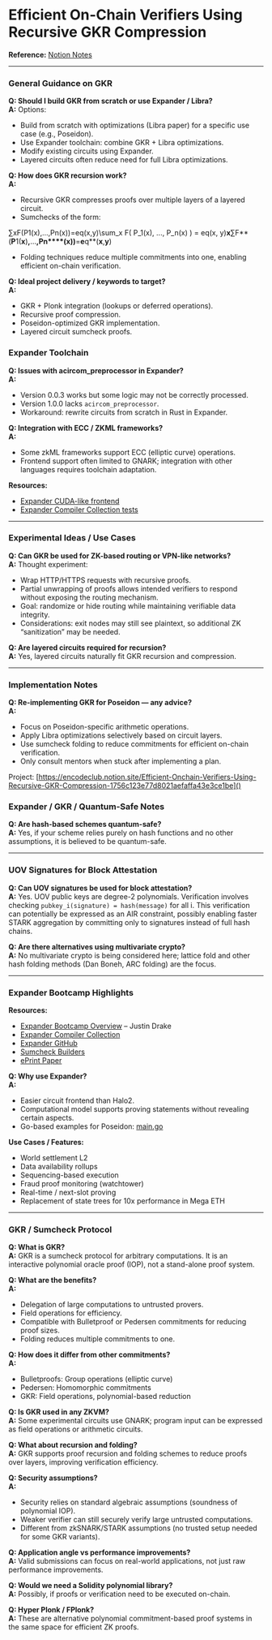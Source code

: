 # Efficient On-Chain Verifiers Using Recursive GKR Compression

**Reference:** [Notion Notes](https://encodeclub.notion.site/Efficient-Onchain-Verifiers-Using-Recursive-GKR-Compression-1756c123e77d8021aefaffa43e3ce1be)

---

### General Guidance on GKR

**Q: Should I build GKR from scratch or use Expander / Libra?**<br/>
**A:** Options:

* Build from scratch with optimizations (Libra paper) for a specific use case (e.g., Poseidon).
* Use Expander toolchain: combine GKR + Libra optimizations.
* Modify existing circuits using Expander.
* Layered circuits often reduce need for full Libra optimizations.

**Q: How does GKR recursion work?**<br/>
**A:**

* Recursive GKR compresses proofs over multiple layers of a layered circuit.
* Sumchecks of the form:

∑xF(P1(x),...,Pn(x))=eq(x,y)\sum_x F( P_1(x), ..., P_n(x) ) = eq(x, y)**x**∑F**(**P**1(**x**)**,**...**,**P**n****(**x**))**=**e**q**(**x**,**y**)

* Folding techniques reduce multiple commitments into one, enabling efficient on-chain verification.

**Q: Ideal project delivery / keywords to target?**<br/>
**A:**

* GKR + Plonk integration (lookups or deferred operations).
* Recursive proof compression.
* Poseidon-optimized GKR implementation.
* Layered circuit sumcheck proofs.


### Expander Toolchain

**Q: Issues with acircom_preprocessor in Expander?**<br/>
**A:**

* Version 0.0.3 works but some logic may not be correctly processed.
* Version 1.0.0 lacks `acircom_preprocessor`.
* Workaround: rewrite circuits from scratch in Rust in Expander.

**Q: Integration with ECC / ZKML frameworks?**<br/>
**A:**

* Some zkML frameworks support ECC (elliptic curve) operations.
* Frontend support often limited to GNARK; integration with other languages requires toolchain adaptation.

**Resources:**
* [Expander CUDA-like frontend](https://docs.polyhedra.network/expander/cuda/cuda_like_frontend)
* [Expander Compiler Collection tests](https://github.com/PolyhedraZK/ExpanderCompilerCollection/blob/zkcuda/expander_compiler/src/zkcuda/tests.rs)

---

### Experimental Ideas / Use Cases

**Q: Can GKR be used for ZK-based routing or VPN-like networks?**<br/>
**A:** Thought experiment:

* Wrap HTTP/HTTPS requests with recursive proofs.
* Partial unwrapping of proofs allows intended verifiers to respond without exposing the routing mechanism.
* Goal: randomize or hide routing while maintaining verifiable data integrity.
* Considerations: exit nodes may still see plaintext, so additional ZK “sanitization” may be needed.

**Q: Are layered circuits required for recursion?**<br/>
**A:** Yes, layered circuits naturally fit GKR recursion and compression.

---

### Implementation Notes

**Q: Re-implementing GKR for Poseidon — any advice?**<br/>
**A:**

* Focus on Poseidon-specific arithmetic operations.
* Apply Libra optimizations selectively based on circuit layers.
* Use sumcheck folding to reduce commitments for efficient on-chain verification.
* Only consult mentors when stuck after implementing a plan.

Project: [https://encodeclub.notion.site/Efficient-Onchain-Verifiers-Using-Recursive-GKR-Compression-1756c123e77d8021aefaffa43e3ce1be]()

### Expander / GKR / Quantum-Safe Notes

**Q: Are hash-based schemes quantum-safe?**<br/>
**A:** Yes, if your scheme relies purely on hash functions and no other assumptions, it is believed to be quantum-safe.

---

### UOV Signatures for Block Attestation

**Q: Can UOV signatures be used for block attestation?**<br/>
**A:** Yes. UOV public keys are degree-2 polynomials. Verification involves checking `pubkey_i(signature) = hash(message)` for all i. This verification can potentially be expressed as an AIR constraint, possibly enabling faster STARK aggregation by committing only to signatures instead of full hash chains.

**Q: Are there alternatives using multivariate crypto?**<br/>
**A:** No multivariate crypto is being considered here; lattice fold and other hash folding methods (Dan Boneh, ARC folding) are the focus.

---

### Expander Bootcamp Highlights

**Resources:**

* [Expander Bootcamp Overview](https://www.youtube.com/watch?v=03TMJo6ByRs) – Justin Drake
* [Expander Compiler Collection](https://github.com/PolyhedraZK/ExpanderCompilerCollection)
* [Expander GitHub](https://github.com/PolyhedraZK/Expander)
* [Sumcheck Builders](https://sumcheck-builders.polyhedra.network)
* [ePrint Paper](https://eprint.iacr.org/2024/2010)

**Q: Why use Expander?**<br/>
**A:**

* Easier circuit frontend than Halo2.
* Computational model supports proving statements without revealing certain aspects.
* Go-based examples for Poseidon: [main.go](https://github.com/PolyhedraZK/ExpanderCompilerCollection/blob/master/ecgo/examples/poseidon_m31/main.go)

**Use Cases / Features:**

* World settlement L2
* Data availability rollups
* Sequencing-based execution
* Fraud proof monitoring (watchtower)
* Real-time / next-slot proving
* Replacement of state trees for 10x performance in Mega ETH

---

### GKR / Sumcheck Protocol

**Q: What is GKR?**<br/>
**A:** GKR is a sumcheck protocol for arbitrary computations. It is an interactive polynomial oracle proof (IOP), not a stand-alone proof system.

**Q: What are the benefits?**<br/>
**A:**

* Delegation of large computations to untrusted provers.
* Field operations for efficiency.
* Compatible with Bulletproof or Pedersen commitments for reducing proof sizes.
* Folding reduces multiple commitments to one.

**Q: How does it differ from other commitments?**<br/>
**A:**

* Bulletproofs: Group operations (elliptic curve)
* Pedersen: Homomorphic commitments
* GKR: Field operations, polynomial-based reduction

**Q: Is GKR used in any ZKVM?**<br/>
**A:** Some experimental circuits use GNARK; program input can be expressed as field operations or arithmetic circuits.

**Q: What about recursion and folding?**<br/>
**A:** GKR supports proof recursion and folding schemes to reduce proofs over layers, improving verification efficiency.

**Q: Security assumptions?**<br/>
**A:**

* Security relies on standard algebraic assumptions (soundness of polynomial IOP).
* Weaker verifier can still securely verify large untrusted computations.
* Different from zkSNARK/STARK assumptions (no trusted setup needed for some GKR variants).

**Q: Application angle vs performance improvements?**<br/>
**A:** Valid submissions can focus on real-world applications, not just raw performance improvements.

**Q: Would we need a Solidity polynomial library?**<br/>
**A:** Possibly, if proofs or verification need to be executed on-chain.

**Q: Hyper Plonk / FPlonk?**<br/>
**A:** These are alternative polynomial commitment-based proof systems in the same space for efficient ZK proofs.
